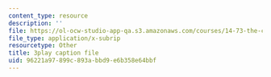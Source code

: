 ```yaml
---
content_type: resource
description: ''
file: https://ol-ocw-studio-app-qa.s3.amazonaws.com/courses/14-73-the-challenge-of-world-poverty-spring-2011/96221a97899c893abbd9e6b358e64bbf_LERsET25_l0.srt
file_type: application/x-subrip
resourcetype: Other
title: 3play caption file
uid: 96221a97-899c-893a-bbd9-e6b358e64bbf
---
```

